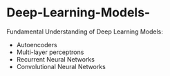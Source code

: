 # Deep-Learning-Models-
Fundamental Understanding of Deep Learning Models:
- Autoencoders 
- Multi-layer perceptrons 
- Recurrent Neural Networks 
- Convolutional Neural Networks
 
